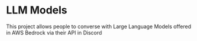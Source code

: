 # LLM Models

This project allows people to converse with Large Language Models offered in AWS Bedrock via their API in Discord
